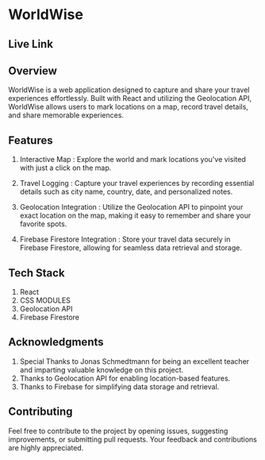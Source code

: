 # WorldWise

## Live Link

## Overview

WorldWise is a web application designed to capture and share your travel experiences effortlessly. Built with React and utilizing the Geolocation API, WorldWise allows users to mark locations on a map, record travel details, and share memorable experiences.

## Features

1. Interactive Map : Explore the world and mark locations you've visited with just a click on the map.

2. Travel Logging : Capture your travel experiences by recording essential details such as city name, country, date, and personalized notes.

3. Geolocation Integration : Utilize the Geolocation API to pinpoint your exact location on the map, making it easy to remember and share your favorite spots.

4. Firebase Firestore Integration : Store your travel data securely in Firebase Firestore, allowing for seamless data retrieval and storage.

## Tech Stack

1. React
2. CSS MODULES
3. Geolocation API
4. Firebase Firestore

## Acknowledgments

1. Special Thanks to Jonas Schmedtmann for being an excellent teacher and imparting valuable knowledge on this project.
2. Thanks to Geolocation API for enabling location-based features.
3. Thanks to Firebase for simplifying data storage and retrieval.

## Contributing

Feel free to contribute to the project by opening issues, suggesting improvements, or submitting pull requests. Your feedback and contributions are highly appreciated.
